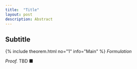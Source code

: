 ```yaml
---
title:  "Title"
layout: post
description: Abstract
---
```


## Subtitle

{% include theorem.html no="1" info="Main" %}
*Formulation*

*Proof.* TBD &#x25A0;


